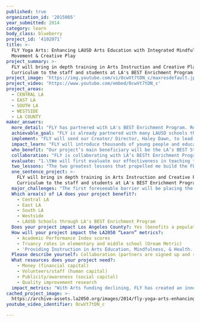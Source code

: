 ```yaml
---
published: true
organization_id: '2015065'
year_submitted: 2014
category: learn
body_class: blueberry
project_id: '4102071'
title: >-
  FLY Yoga Arts: Enhancing LAUSD Arts Education with Integrated Mindfulness
  Movement & Creative Play
project_summary: >-
  FLY will bring in depth training in Arts Instruction and Creative Play
  Curriculum to the staff and students at LA's BEST Enrichment Program.
project_image: 'https://img.youtube.com/vi/0cwVt7tDN_c/maxresdefault.jpg'
project_video: 'https://www.youtube.com/embed/0cwVt7tDN_c'
project_areas:
  - CENTRAL LA
  - EAST LA
  - SOUTH LA
  - WESTSIDE
  - LA COUNTY
maker_answers:
  more_detail: "FLY has partnered with LA's BEST Enrichment Program. Recently, we trained a portion of their staff, and taught young teachers to integrate Yoga, Mindfulness & Creative Play during their Summer sessions. Our innovative curriculum aids progress and success in each of our students by giving them tools of physical and mental wellness, self confidence, and a joy of learning through play. \r\n\r\nFLY has been invited back to develop more trainings, and to bring our own teachers to LAUSD this Fall. But, our budget's reach is small. If awarded, FLY proposes to develop in depth materials, training, and on-site mentorship for the aspiring teachers and leaders at LA’s BEST to bring to thousands of LAUSD kids.\r\n\r\nWe will bring Arts & Education to its feet!"
  achievable_goal: "FLY is already partnered with many LAUSD schools through LA’s BEST Enrichment Program. This program provides the staff, the schools, the students and the system to bring our tools to the masses!\r\n\r\nHowever, with limited funding, FLY can only reach so many. With the generosity of the Goldhirsch Foundation, we will have all the tools necessary to grow our teaching artist staff, lead numerous workshops and trainings both for LA’s BEST coordinators and leaders, as well as provide in-school teaching artists to support the program in at least fifteen schools. We will have funding to create full video lessons, audio recordings, and workbooks that can be easily shared during the class day, and help provide “FLY Out of the Box: Mindfulness and Movement breaks” to every LA’s BEST School, and hopefully beyond to many more schools in LA County!\r\n"
  implement: "FLY will send our Creator/ Director, Haley Dawn, to lead large staff trainings for LA's BEST Enrichment Program staff.  We will send teaching artists to various schools to work closely on site, providing ongoing lesson plans, exercises, student progress charts, and classroom management support throughout the 2014-2015 school year. \r\n\r\nWe will create surveys & communication plans that monitor each staff member's understanding and ability to implement lessons in an authentic way, and by the end of the year hope to be able to certify many LA’s BEST staff in the FLY Methods. Staff will bring these creative tools to their endeavors beyond their time with LA’s BEST, reaching more with their efforts in creative play and arts education.\r\n\r\nFinally, to keep true to its vision and spirit, FLY will create video/ audio recordings that will aid in introducing and leading exercises. In addition, FLY will provide curriculum materials (lesson plans, intentions, teacher handbooks, and student worksheets), as well as classroom materials and equipment for LA's BEST Schools to run our program for a full calendar year."
  impact_learn: "FLY will introduce thousands of young people and educators to the joys of Artistic Play! In doing so, we will bring Arts Education to low income communities, empower students to academic success, increase attendance in after school programs, and plant seeds of healthy living.\r\n\r\nOur LA schools are in crisis. The impact of strict testing and low budgets is generally one of low morale and low self-confidence among students and staff. \r\n\r\nThe quick fix both in schools and at home is to \"plug in\" the kids to their iGadgets. We have all seen the socio- emotional consequences and lack of civility that is a result of too little human connection, too little creativity and too little self-understanding. While new technology is amazing for efficiency and entertainment, these tools rarely engage our physical bodies and creative minds: the main instruments for experiential learning. \r\n\r\nFLY has seen the vast benefits of bringing balance through Arts education to every social and economic community.  Through FLY, teachers take kids out of their seats, out of the box and into their bodies. Our innovative training establishes community, enhances healthy self- image and communication, trains the right brain, improves focus, and keeps kids excited to come to school each day. With students inspired to learn through Artistic Play, our after school numbers will grow, attendance can improve, and progress can skyrocket.\r\n\r\nOur New York program saw a 40% increase in students coming to after school programs at our partner schools in just this past calendar year, and students have often said that these classes are \"the reason why we come to school.\"\r\n\r\nFLY's unique teacher training offers a complete skill set that brings kids into physical, social, and emotional engagement while threading in the lessons of the day. Our Arts framework guides teachers and students toward critical thinking, teamwork, expression and compassionate communication. Additionally, we give tools for classroom management and engagement, as well as breathing exercises and attention- training games that help kids to stay focused and excited about the task at hand. \r\n\r\nFLY is committed to instilling a genuine love for teaching and learning that only can be illuminated by a program that highlights the personal gifts of each and every participant. If we truly encourage our youth to learn to play, and play to learn, we will blaze a trail for the next generation to be healthier, happier and more innovative by 2050!"
  who_benefit: "Our project’s main beneficiary will be the LA’s BEST Staff for whom we provide close training, mentorship, and development. We hope to give much of this young team, drawn directly from lower income neighborhoods and schools, innovative and wellness-centered skills that they have rarely been exposed to. These tools of creativity, on-your- feet learning, and mindfulness will encourage them toward personal happiness and wellness, as well as offer them teaching practices that can carry them into successful relationships, educational endeavors, and careers, with FLY, LA’s BEST and beyond.\r\n\r\nSecond, as FLY's Teaching Artists land at each school, they will directly affect and nurture the LA’s BEST Supervisors and Staff with extra support needed to increase Arts education in LA schools. FLY will provide essential materials and classroom tools for the organization that will benefit the program as a whole.\r\n\r\nFinally, FLY will benefit the LAUSD students. Under well trained staff guidance, they will experience creative play and arts education at its best! Kids will not only learn to express, create and collaborate through their creative playtime, but will gain the health benefits of our movement curriculum’s physical fitness and energetic wellness. They will also be exposed to priceless self-awareness, communication, and life skills that will grow them into curious, compassionate, and innovative citizens.\r\n"
  collaboration: "FLY is collaborating with LA’s BESTt Enrichment Program.  Beginning this past April, we have developed a relationship with LA’s BEST FIT as well as LA’s BEST ARTS in order to bring new and innovative Yoga training and Performing & Visual Arts instruction skills to their team. We have also provided lesson outlines, and curriculum breakdowns that easily bring our FLY classes and methodology to their students. \r\n\r\nWe have continued our communication and are working to schedule initial trainings and a handful of school partnerships beginning in August.  If awarded, we will be able to provide much more in depth training, ongoing classroom time, and give tools to more of the LA’s BEST programs- providing nearly 200 LAUSD Elementary Schools with a more qualified staff, and potentially exposing thousands more after school kids to artistic education!\r\n\r\nThe critical factors that will make this collaboration successful, will be: \r\n\r\n1.\tOur ability to meet with and train the LA’s BEST staff at least three times over the year: one initial training, an in classroom follow up, and an end of year follow up workshop.\r\n\r\n2.\tAccess and commitment from the LA’s BEST staff to implement our tools and practices, including lesson plans, audio, video and funsheets into their Enrichment programming.\r\n\r\n3.\tLA's BEST's assistance in measuring our goals through surveys, student and staff testimonials, and on site observations throughout the school year."
  evaluate: "1.\tWe will first evaluate our effectiveness in teaching the FLY tools to LA’s BEST Staff. Our initial training will consist of a short survey pre- and post-training that measures the staff’s increase in subject knowledge as well as their confidence to bring the tools into their classes.\r\n\r\n2.\tMidway through the session, we will have supervisors and FLY Staff initiate on-site staff reviews to see how fully the tools have been implemented, and the staff’s growth within the FLY curriculum and standards.\r\n\r\n3.\tOur final review will be an end of year Staff Self Evaluation that allows teachers to give feedback on their experience with the kids. Here, they can communicate their own confidence and fluency in the FLY tools given, and be eligible for our final test toward FLY certification.\r\n"
  two_lessons: "The two greatest lessons that propelled me build the FLY Yoga Arts program, and in proposing the program to LA2050 are: First, I have learned there is a formula for every child to learn, thrive and reach their highest potential. Whether a child excels most through creativity, physical games or complex puzzles, the thing every child has in common is their need to play and create. This realization led me to action- we must bring our right-brain gifts of abstract thinking and connection back to education. \r\n\r\nSecond, this artistic approach to learning is equally important to impart to educators and after school program leaders in order to transform their effectiveness as teachers, role models and mentors. This shift in how the Arts are treated and respected can truly expand both student and teacher's self motivation, self esteem, and ability to learn and grow. \r\n\r\nThe current education system is outdated - designed to create a type of worker to fit a system that has evolved and transformed in the last 50 years.  In learning from my students, I have seen the growing importance to meet a student where they are. Many students these days are over-stimulated, distracted, full of bursting energy, and itching with a desire to play and create. \r\n\r\nThese students are not nurtured in our current school system. I have seen too many kids fail and drop out, and too many educators give up. This failure is in the education system and the skills teachers acquire from it, resulting in their inability to transform learning into play, and in turn create a joy of learning.\r\n\r\nFor the past year, in addition to running the FLY program in 15 NY locations, I have worked at building a strong foundation to bring self-awareness, focus, movement and play to LA's education community.  \r\n\r\nFLY keeps students on their feet and in motion to integrate their learning, while becoming more self aware, self confident, and compassionate. I have trained some of LA’s Best Staff to bring FLY into their Summer programs, and have seen each staff member's excitement about our tools and exercises. One attendee writes, \"I feel that this training can influence the kids to have a peaceful, fun, and positive attitude to learning.\" \r\n\r\nThese skills are not available or offered to many, and are even more rare in at-risk schools and low income neighborhoods. If awarded by LA2050 we will have the opportunity to inspire transformation for both teachers and students in the classroom and in their communities.\r\n"
  one_sentence_project: >-
    FLY will bring in depth training in Arts Instruction and Creative Play
    Curriculum to the staff and students at LA's BEST Enrichment Program.
  major_challenges: "The first foreseeable barrier will be placing the FLY program into immediate effect. Since we will not know if we’ve received the award till the end of September, much of our preparation time will be cut short, as schools are already in full swing starting early August.  \r\n\r\nIf awarded, we will prepare a timeline to ensure all staff is ready to participate and fully trained to implement our program by January 2015.  The grant funding will allow FLY to procure spaces for weekend trainings, pay the LA’s BEST Staff for any additional time, and to create necessary materials in a timely manner.\r\n\r\nThe second barrier will be this potentially sudden and large growth to our program. FLY’s current administrative staff if small, and we focus on building meaningful and long lasting partnerships with every FLY School. Wiith additional funding in the coming year, FLY will increase staff to meet the needs of day to day communication with schools, FLY teaching artists, and with LA’s BEST program directors and site coordinators.\r\n"
  Which area(s) of LA does your project benefit?:
    - Central LA
    - East LA
    - South LA
    - Westside
    - LAUSD Schools through LA's BEST Enrichment Program
  Does your project impact Los Angeles County?: Yes (benefits a population of LA County)
  How will your project impact the LA2050 “Learn” metrics?:
    - Academic Performance Index scores
    - Truancy rates in elementary and middle school (Dream Metric)
    - 'Providing Instruction in Arts Education, Mindfulness, & Health.'
  Please describe yourself: Collaboration (partners are signed up and ready to hit the ground running!)
  What resources does your project need?:
    - Money (financial capital)
    - Volunteers/staff (human capital)
    - Publicity/awareness (social capital)
    - Quality improvement research
  impact_metrics: "With Arts funding declining, FLY has created an innovative way to incorporate Arts and Movement into the classroom and after school programs by impacting how teachers teach. Our program was born as an artistic movement. People at large are inspired to impact and nurture one another through creativity and exploration. \r\n\r\nOur curriculum embodies the best of the Performing and Visual Arts and is combined with the health benefits and self-awareness practices of Yoga. In giving these tools to the staff of LA’s BEST Enrichment we are integrating Arts into Physical Education as well as introducing an Artistic spin on the subjects of Reading, Writing, Phonics, Math and Science. \r\n\r\nThis innovative approach looks beyond the separation of Math from Music, and Writing from Performance. Instead, we include and transcend ordinary games and exercises by bringing them into an integrated and experiential format in which we all learn best.\r\n\r\nOur Teaching Artists are experts in their area, as well as skilled educators and mentors.  Their presence will impact LA's BEST staff and leaders, as well as provide inspiration for students' growth and development. Students often learn best after the school day is complete, and in making their current lessons into games, our teaching artists nurture each child's ability to understand and grow academically.\r\n\r\nNotably, also, is our ability to instill a love and joy of learning into educators and students. Our New York program saw a daily attendance increase from students as a result of being enrolled in our program, and high school students have been able to receive credit in Arts and P.E. where they were previously failing. \r\n\r\nAs our program grows and develops more school relationships in the coming years, I foresee that FLY's partnership with LAUSD will also greatly increase the attendance in LA’s after school offerings, impact academic learning and school day attendance, open more young people’s minds to careers in the arts, health and education industries, and even introduce healthy, physical practices that can impact our youth’s obesity rate. "
cached_project_image: >-
  https://archive-assets.la2050.org/images/2014/fly-yoga-arts-enhancing-lausd-arts-education-with-integrated-mindfulness-movement-creative-play/img.youtube.com/vi/0cwVt7tDN_c/maxresdefault.jpg
youtube_video_identifier: 0cwVt7tDN_c

---
```

